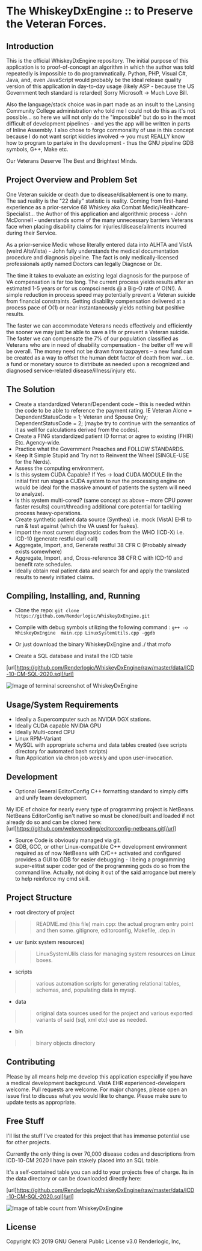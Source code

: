 # The WhiskeyDxEngine :: to Preserve the Veteran Forces.

## Introduction
This is the official WhiskeyDxEngine repository. The initial purpose of this application is to proof-of-concept 
an algorithm in which the author was told repeatedly is impossible to do programmatically. Python, PHP, Visual C#, Java, and, even 
JavaScript would probably be the ideal release quality version of this application 
in day-to-day usage (likely ASP - because the US Government tech standard is retarded) Sorry Microsoft -> Much Love Bill.

Also the language/stack choice was in part made as an insult to the Lansing Community College administration 
who told me I could not do this as it's not possible... so here we will not only do the "impossible" but do so
in the most difficult of development pipelines - and yes the app will be written in parts of Inline Assembly. 
I also chose to forgo commonality of use in this concept because I do not want script kiddies involved -> you 
must REALLY know how to program to partake in the development - thus the GNU pipeline GDB symbols, G++, 
Make etc. 

Our Veterans Deserve The Best and Brightest Minds.

## Project Overview and Problem Set
One Veteran suicide or death due to disease/disablement is one to many. The sad reality is the "22 daily" 
statistic is reality. Coming from first-hand experience as a prior-service 68 Whiskey aka 
Combat Medic/Healthcare-Specialist... the Author of this application and algorithmic process - John McDonnell - 
understands some of the many unnecessary barriers Veterans face when placing disability claims 
for injuries/disease/ailments incurred during their Service. 

As a prior-service Medic whose literally entered data into ALHTA and VistA (weird AltaVista) - John fully 
understands the medical documentation procedure and diagnosis pipeline. The fact is only medically-licensed 
professionals aptly named Doctors can legally Diagnose or Dx. 

The time it takes to evaluate an existing legal diagnosis for the purpose of VA compensation is far too long.
The current process yields results after an estimated 1-5 years or for us compsci nerds @ a Big-O rate of O(N!).
A simple reduction in process speed may potentially prevent a Veteran suicide from financial constraints. Getting
disability compensation delivered at a process pace of O(1) or near instantaneously yields nothing but positive 
results. 

The faster we can accommodate Veterans needs effectively and efficiently the sooner we may just be able to save 
a life or prevent a Veteran suicide. The faster we can compensate the 7% of our population classified as Veterans who are in 
need of disability compensation - the better off we will be overall. The money need not be drawn from taxpayers – a 
new fund can be created as a way to offset the human debt factor of death from war... i.e. a fund or monetary source 
to distribute as needed upon a recognized and diagnosed service-related disease/illness/injury etc. 

## The Solution
* Create a standardized Veteran/Dependent code – this is needed within the code to be able to reference the payment rating. 
IE Veteran Alone = DependentStatusCode = 1; Veteran and Spouse Only; DependentStatusCode = 2; (maybe try to continue with the 
semantics of it as well for calculations derived from the codes).
* Create a FING standardized patient ID format or agree to existing (FHIR) Etc. Agency-wide.
* Practice what the Government Preaches and FOLLOW STANDARDS.
* Keep It Simple Stupid and Try not to Reinvent the Wheel (SINGLE-USE for the Nerds).
* Assess the computing environment.
* Is this system CUDA Capable? If Yes → load CUDA MODULE  (In the initial first run stage a CUDA 
system to run the processing engine on would be ideal for the massive amount of patients the system will need to analyze).
* Is this system multi-cored? (same concept as above – more CPU power faster results) count/threading additional core potential 
for tackling process heavy-operations.
* Create synthetic patient data source (Synthea) i.e. mock (VistA) EHR to run & test against (which the VA uses! for fsakes).
* Import the most current diagnostic codes from the WHO (ICD-X) i.e. ICD-10 (generate restful curl call)
* Aggregate, Import, and, Generate restful 38 CFR C (Probably already exists somewhere)
* Aggregate, Import, and, Cross-reference 38 CFR C with ICD-10 and benefit rate schedules.
* Ideally obtain real patient data and search for and apply the translated results to newly initiated claims.


## Compiling, Installing, and, Running
* Clone the repo: `git clone https://github.com/Renderlogic/WhiskeyDxEngine.git`

* Compile with debug symbols utilizing the following command : `g++ -o WhiskeyDxEngine  main.cpp LinuxSystemUtils.cpp -ggdb`

* Or just download the binary WhiskeyDxEngine and ./ that mofo

* Create a SQL database and install the ICD table

[url]https://github.com/Renderlogic/WhiskeyDxEngine/raw/master/data/ICD-10-CM-SQL-2020.sql[/url]

![Image of terminal screenshot of WhiskeyDxEngine](https://github.com/Renderlogic/WhiskeyDxEngine/blob/master/screenshot.png)


## Usage/System Requirements
* Ideally a Supercomputer such as NVIDIA DGX stations.
* Ideally CUDA capable NVIDIA GPU
* Ideally Multi-cored CPU
* Linux RPM-Variant
* MySQL with appropriate schema and data tables created (see scripts directory for automated bash scripts)
* Run Application via chron job weekly and upon user-invocation.

## Development
 * Optional General EditorConfig C++ formatting standard to simply diffs and unify team development. 

My IDE of choice for nearly every type of programming project is NetBeans. NetBeans EditorConfig isn't 
native so must be cloned/built and loaded if not already do so and can be cloned here:
[url]https://github.com/welovecoding/editorconfig-netbeans.git[/url]

 * Source Code is obviously managed via git.
 * GDB, GCC, or other Linux-compatible C++ development environment required as of now 
NetBeans with C/C++ activated and configured provides a GUI to GDB for easier debugging - I being
a programming super-elitist super coder god of the programming gods do so from the command line. 
Actually, not doing it out of the said arrogance but merely to help reinforce my cmd skill.

## Project Structure
* root directory of project
>> README.md (this file)
>> main.cpp: the actual program entry point and then some.
>> gitignore, editorconfig, Makefile, .dep.in

* usr (unix system resources)
>> LinuxSystemUlils class for managing system resources on Linux boxes.

* scripts 
>> various automation scripts for generating relational tables, schemas, and, populating data in mysql.

* data
>> original data sources used for the project and various exported variants of said (sql, xml etc) use as needed.

* bin
>> binary objects directory

## Contributing
Please by all means help me develop this application especially if you have a medical development background. 
VistA EHR experienced-developers welcome. 
Pull requests are welcome. For major changes, please open an issue first to discuss what you would like to change.
Please make sure to update tests as appropriate.

## Free Stuff
I'll list the stuff I've created for this project that has immense potential use for other projects. 

Currently the only thing is over 70,000 disease codes and descriptions from ICD-10-CM 2020 I have pain stakely placed into an SQL
table. 

It's a self-contained table you can add to your projects free of charge. Its in the data directory or can be downloaded directly here:

[url]https://github.com/Renderlogic/WhiskeyDxEngine/raw/master/data/ICD-10-CM-SQL-2020.sql[/url]

![Image of table count from WhiskeyDxEngine](https://github.com/Renderlogic/WhiskeyDxEngine/blob/master/icd10count.png)

## License
Copyright (C) 2019 GNU General Public License v3.0 
Renderlogic, Inc,

